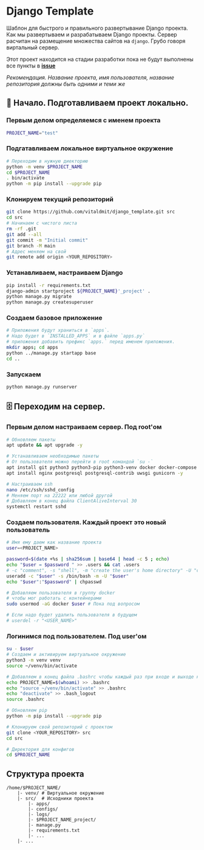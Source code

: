# Django Template
Шаблон для быстрого и правильного развертывание Django проекта. Как мы развертываем и разрабатываем Django проекты. Сервер расчитан на размещение множества сайтов на `django`. Грубо говоря виртальный сервер.

Этот проект находится на стадии разработки пока не будут выполнены все пункты в [**issue**](https://github.com/vitaldmit/django_template/issues/1)

*Рекомендация. Название проекта, имя пользователя, название репозитория должны быть одними и теми же*

## 🏁 Начало. Подготавливаем проект локально.
### Первым делом определяемся с именем проекта
```bash
PROJECT_NAME="test"
```

### Подгатавливаем локальное виртуальное окружение
```bash
# Переходим в нужную диекторию
python -m venv $PROJECT_NAME
cd $PROJECT_NAME
. bin/activate
python -m pip install --upgrade pip
```

### Клонируем текущий репозиторий
```bash
git clone https://github.com/vitaldmit/django_template.git src
cd src
# Начинаем с чистого листа
rm -rf .git
git add --all
git commit -m "Initial commit"
git branch -M main
# Адрес меняем на свой
git remote add origin <YOUR_REPOSITORY>
```

### Устанавливаем, настраиваем Django
```bash
pip install -r requirements.txt
django-admin startproject ${PROJECT_NAME}'_project' .
python manage.py migrate
python manage.py createsuperuser
```

### Создаем базовое приложение
```bash
# Приложения будут храниться в `apps`.
# Надо будет в `INSTALLED_APPS` и в файле `apps.py` 
# приложения добавить префикс `apps.` перед именем приложения.
mkdir apps; cd apps
python ../manage.py startapp base
cd ..
```

### Запускаем
```bash
python manage.py runserver
```


## 🗄️ Переходим на сервер.
### Первым делом настраиваем сервер. Под root'ом
```bash
# Обновляем пакеты
apt update && apt upgrade -y

# Устанавливаем необходимые пакеты
# От пользователя можно перейти в root командой `su -`
apt install git python3 python3-pip python3-venv docker docker-compose -y
apt install nginx postgresql postgresql-contrib uwsgi gunicorn -y

# Настраиваем ssh
nano /etc/ssh/sshd_config
# Меняем порт на 22222 или любой другой
# Добавляем в конец файла ClientAliveInterval 30
systemctl restart sshd
```

### Создаем пользователя. Каждый проект это новый пользователь
```bash
# Имя ему даем как название проекта
user=<PROJECT_NAME>
```

```bash
password=$(date +%s | sha256sum | base64 | head -c 5 ; echo)
echo "$user = $password " >> .users && cat .users
# -c "comment", -s "shell", -m "create the user's home directory" -U "create a group with the same name as the user", 
useradd -c "$user" -s /bin/bash -m -U "$user"
echo "$user":"$password" | chpasswd

# Добавляем пользователя в группу docker
# чтобы мог работать с контейнерами
sudo usermod -aG docker $user # Пока под вопросом

# Если надо будет удалить пользователя в будущем
# userdel -r "<USER_NAME>"
```


### Логинимся под пользователем. Под user'ом
```bash
su - $user
# Создаем и активируем виртуальное окружение
python3 -m venv venv
source ~/venv/bin/activate

# Добавляем в конец файла .bashrc чтобы каждый раз при входе и выходе не набирать команды
echo PROJECT_NAME=$(whoami) >> .bashrc
echo "source ~/venv/bin/activate" >> .bashrc
echo "deactivate" >> .bash_logout
source .bashrc

# Обновляем pip
python -m pip install --upgrade pip
```

```bash
# Клонируем свой репозиторий с проектом
git clone <YOUR_REPOSITORY> src
cd src
```

```bash
# Директория для конфигов
cd $PROJECT_NAME
```


## Структура проекта
```
/home/$PROJECT_NAME/
    |- venv/ # Виртуальное окружение
    |- src/  # Исходники проекта
        |- apps/
        |- configs/
        |- logs/
        |- $PROJECT_NAME_project/
        |- manage.py
        |- requirements.txt
        |- ...
    |- ...
```
